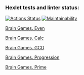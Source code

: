 ### Hexlet tests and linter status:

[![Actions Status](https://github.com/Nemial/frontend-project-44/workflows/hexlet-check/badge.svg)](https://github.com/Nemial/frontend-project-44/actions)
[![Maintainability](https://api.codeclimate.com/v1/badges/929f40bcddcba90594a8/maintainability)](https://codeclimate.com/github/Nemial/frontend-project-44/maintainability)

[Brain Games. Even](https://asciinema.org/a/AU2VfSIWPJ0Bqj4hdXgfTLfFh)

[Brain Games. Calc](https://asciinema.org/a/A0lH1A0RKeb2PRNRt8mv40vJN)

[Brain Games. GCD](https://asciinema.org/a/jMgJ0Eb16dvGFi0H0nadqj4Eg)

[Brain Games. Progression](https://asciinema.org/a/LHFwF9VgSdeGAbNzyX1Az9Rdg)

[Brain Games. Prime](https://asciinema.org/a/4J6JPqSmxN1OKvEmf4fk3Cm7A)

